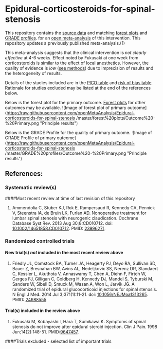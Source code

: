 Epidural-corticosteroids-for-spinal-stenosis
============================================

This repository contains the [source data](../../tree/master/data) and matching [forest plots](../../tree/master/forest%20plots) and  [GRADE profiles](../../tree/master/GRADE%20profiles).
 for an [open  meta-analysis](https://public.opencpu.org/ocpu/github/openMetaAnalysis/home/www/) of this intervention. This repository updates a previously published meta-analysis.(1)

This meta-analysis suggests that the clinical intervention is *not clearly effective* at 4-6 weeks. Effect noted by Fukusaki at one week from corticosteroids is similar to the effect of local anesthetics. However, the quality of evidence is *low* ([see methods](https://github.com/openMetaAnalysis/_Methods/blob/master/README.md)) due to imprecision of results and the heterogeneity of results.

Details of the studies included are in the [PICO table](../../wiki/PICO-Table) and [risk of bias table](../../wiki/Risk-of-bias-table). Rationale for studies excluded may be listed at the end of the references below.

Below is the forest plot for the primary outcome. [Forest plots](../../tree/master/forest%20plots) for other outcomes may be available.
![Image of forest plot of primary outcome](https://raw.githubusercontent.com/openMetaAnalysis/Epidural-corticosteroids-for-spinal-stenosis /master/forest%20plots/Outcome%20-%20Primary.png "Principle results")


Below is the GRADE Profile for the quality of primary outcome.
![Image of GRADE Profile of primary outcome](https://raw.githubusercontent.com/openMetaAnalysis/Epidural-corticosteroids-for-spinal-stenosis /master/GRADE%20profiles/Outcome%20-%20Primary.png "Principle results")


References:
----------------------------------

### Systematic review(s)
####Most recent review at time of last revision of this repository
1. Ammendolia C, Stuber KJ, Rok E, Rampersaud R, Kennedy CA, Pennick V, Steenstra IA, de Bruin LK, Furlan AD. Nonoperative treatment for lumbar spinal stenosis with neurogenic claudication. Cochrane Database Syst Rev. 2013 Aug 30;8:CD010712. doi: [10.1002/14651858.CD010712](http://dx.doi.org/10.1002/14651858.CD010712). PMID: [23996271](http://pubmed.gov/23996271).

### Randomized controlled trials
#### New trial(s) *not* included in the most recent review above
1. Friedly JL, Comstock BA, Turner JA, Heagerty PJ, Deyo RA, Sullivan SD, Bauer Z, Bresnahan BW, Avins AL, Nedeljkovic SS, Nerenz DR, Standaert C, Kessler L, Akuthota V, Annaswamy T, Chen A, Diehn F, Firtch W, Gerges FJ, Gilligan C,
Goldberg H, Kennedy DJ, Mandel S, Tyburski M, Sanders W, Sibell D, Smuck M, Wasan A, Won L, Jarvik JG. A randomized trial of epidural glucocorticoid injections for spinal stenosis. N Engl J Med. 2014 Jul 3;371(1):11-21. doi: [10.1056/NEJMoa1313265](http://dx.doi.org/10.1056/NEJMoa1313265). PMID: [24988555](http://pubmed.gov/24988555).

#### Trial(s) included in the review above
1. Fukusaki M, Kobayashi I, Hara T, Sumikawa K. Symptoms of spinal stenosis do not improve after epidural steroid injection. Clin J Pain. 1998 Jun;14(2):148-51. PMID:[9647457](http://pubmed.gov/9647457).

####Trials excluded - selected list of important trials
